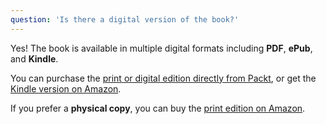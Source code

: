 ```yaml
---
question: 'Is there a digital version of the book?'
---
```


Yes! The book is available in multiple digital formats including **PDF**, **ePub**, and **Kindle**.

You can purchase the [print or digital edition directly from Packt](https://www.packtpub.com/en-us/product/nodejs-design-patterns-9781803235431), or get the [Kindle version on Amazon](https://nodejsdp.link/buy-kindle).

If you prefer a **physical copy**, you can buy the [print edition on Amazon](https://nodejsdp.link/buy).
